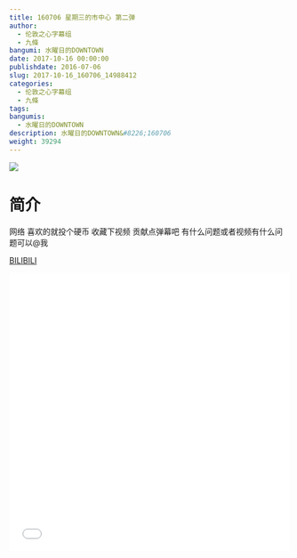 ```yaml
---
title: 160706 星期三的市中心 第二弹
author: 
  - 伦敦之心字幕组
  - 九條
bangumi: 水曜日的DOWNTOWN
date: 2017-10-16 00:00:00
publishdate: 2016-07-06
slug: 2017-10-16_160706_14988412
categories: 
  - 伦敦之心字幕组
  - 九條
tags: 
bangumis: 
  - 水曜日的DOWNTOWN
description: 水曜日的DOWNTOWN&#8226;160706
weight: 39294
---
```


![](https://i.imgur.com/8Ic6dCO.jpg)

# 简介  
网络
喜欢的就投个硬币 收藏下视频 贡献点弹幕吧 有什么问题或者视频有什么问题可以@我

  [BILIBILI](https://www.bilibili.com/video/av14988412/)


<div class="vcontainer">  <iframe class='video' src="//www.bilibili.com/html/html5player.html?cid=24415801&aid=14988412" width="100%" height="500" frameborder="0" allowfullscreen="allowfullscreen"></iframe></div>
